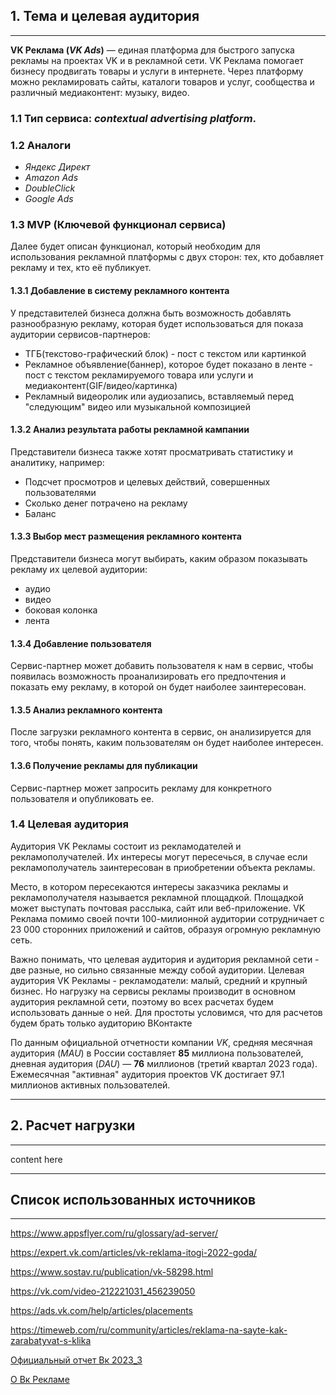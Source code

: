 ## <a id="first-section"></a>1. Тема и целевая аудитория
<hr/>

**VK Реклама (*VK Ads*)** — единая платформа для быстрого запуска рекламы на проектах VK и в рекламной сети. VK Реклама помогает бизнесу продвигать товары и услуги в интернете.
Через платформу можно рекламировать сайты, каталоги товаров и услуг, сообщества и различный медиаконтент: музыку, видео.

### 1.1 Тип сервиса: *contextual advertising platform*.

### 1.2 Аналоги

* *Яндекс Директ*
* *Amazon Ads*
* *DoubleClick*
* *Google Ads*

### 1.3 MVP (Ключевой функционал сервиса)
Далее будет описан функционал, который необходим для использования рекламной платформы с двух сторон: тех, кто добавляет рекламу и тех, кто её публикует.

#### 1.3.1 Добавление в систему рекламного контента

У представителей бизнеса должна быть возможность добавлять разнообразную рекламу, которая будет использоваться для показа аудитории сервисов-партнеров:

* ТГБ(текстово-графический блок) - пост с текстом или картинкой
* Рекламное объявление(баннер), которое будет показано в ленте - пост с текстом рекламируемого товара или услуги и медиаконтент(GIF/видео/картинка)
* Рекламный видеоролик или аудиозапись, вставляемый перед "следующим" видео или музыкальной композицией

#### 1.3.2 Анализ результата работы рекламной кампании

Представители бизнеса также хотят просматривать статистику и аналитику, например:
* Подсчет просмотров и целевых действий, совершенных пользователями
* Сколько денег потрачено на рекламу
* Баланс

#### 1.3.3 Выбор мест размещения рекламного контента

Представители бизнеса могут выбирать, каким образом показывать рекламу их целевой аудитории:
* аудио 
* видео
* боковая колонка
* лента

#### 1.3.4 Добавление пользователя

Сервис-партнер может добавить пользователя к нам в сервис, чтобы появилась возможность проанализировать его предпочтения и показать ему рекламу, в которой он будет наиболее заинтересован.

#### 1.3.5 Анализ рекламного контента

После загрузки рекламного контента в сервис, он анализируется для того, чтобы понять, каким пользователям он будет наиболее интересен.

#### 1.3.6 Получение рекламы для публикации

Сервис-партнер может запросить рекламу для конкретного пользователя и опубликовать ее. 

### 1.4 Целевая аудитория

Аудитория VK Рекламы состоит из рекламодателей и рекламополучателей. Их интересы могут пересечься, в случае если рекламополучатель заинтересован в приобретении объекта рекламы.

Место, в котором пересекаются интересы заказчика рекламы и рекламополучателя называется рекламной площадкой. Площадкой может выступать почтовая расслыка, сайт или веб-приложение. 
VK Реклама помимо своей почти 100-милионной аудитории сотрудничает с 23 000 сторонних приложений и сайтов, образуя огромную рекламную сеть.

Важно понимать, что целевая аудитория и аудитория рекламной сети - две разные, но сильно связанные между собой аудитории. 
Целевая аудитория VK Рекламы - рекламодатели: малый, средний и крупный бизнес. 
Но нагрузку на сервисы рекламы производит в основном аудитория рекламной сети, поэтому во всех расчетах будем использовать данные о ней. 
Для простоты условимся, что для расчетов будем брать только аудиторию ВКонтакте

По данным официальной отчетности компании *VK*, cредняя месячная аудитория (*MAU*) в России составляет **85** миллиона пользователей, дневная аудитория (*DAU*) — **76** миллионов (третий квартал 2023 года).
Ежемесячная "активная" аудитория проектов VK достигает  97.1 миллионов активных пользователей.
<hr/>

## <a id="first-section"></a>2. Расчет нагрузки 
<hr/>
content here
<hr/>


## <a id="literature"></a> Список использованных источников
<hr/>

https://www.appsflyer.com/ru/glossary/ad-server/

https://expert.vk.com/articles/vk-reklama-itogi-2022-goda/

https://www.sostav.ru/publication/vk-58298.html

https://vk.com/video-212221031_456239050

https://ads.vk.com/help/articles/placements

https://timeweb.com/ru/community/articles/reklama-na-sayte-kak-zarabatyvat-s-klika

<a id="vk-about"></a> [Официальный отчет Вк 2023_3](https://corp.vkcdn.ru/media/files/VK_results_for_Q3_and_9_months_2023_rus_c6i0BRe.pdf)

<a id="vk-about"></a> [О Вк Рекламе](https://ads.vk.com/about)
